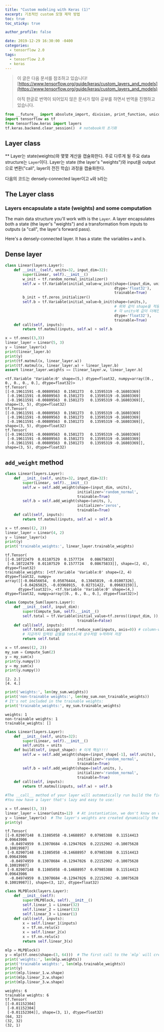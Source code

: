 ```yaml
---
title: "Custom modeling with Keras (1)"
excerpt: 기초적인 custom 모형 제작 방법
toc: true
toc_sticky: true

author_profile: false

date: 2019-12-29 16:30:00 -0400
categories: 
  - tensorflow 2.0
tags:
  - tensorflow 2.0
  - keras
---
```


> 이 글은 다음 문서를 참조하고 있습니다!
> [https://www.tensorflow.org/guide/keras/custom_layers_and_models](https://www.tensorflow.org/guide/keras/custom_layers_and_models)
> 
> 아직 한글로 번역이 되어있지 않은 문서가 많아 공부를 하면서 번역을 진행하고 있습니다.

```python
from __future__ import absolute_import, division, print_function, unicode_literals
import tensorflow as tf
from tensorflow.keras import layers
tf.keras.backend.clear_session()  # notebook의 초기화
```

##  Layer class
** Layer는 state(weights)와 몇몇 계산을 캡슐화한다.
주로 다루게 될 주요 data structure는 `Layer`이다. Layer는 state (the layer's "weights")와 input을 output으로 변환("call", layer의 전진 학습) 과정을 캡슐화한다.

다음의 코드는 densely-connected layer이고 `w`와 `b`라는 

## The Layer class

### Layers encapsulate a state (weights) and some computation

The main data structure you'll work with is the  `Layer`. A layer encapsulates both a state (the layer's "weights") and a transformation from inputs to outputs (a "call", the layer's forward pass).

Here's a densely-connected layer. It has a state: the variables  `w`  and  `b`.

## Dense layer
```python
class Linear(layers.Layer):
    def __init__(self, units=32, input_dim=32):
        super(Linear, self).__init__()
        w_init = tf.random_normal_initializer()
        self.w = tf.Variable(initial_value=w_init(shape=(input_dim, units),
                                                  dtype='float32'),
                                                  trainable=True)
        b_init = tf.zeros_initializer()
        self.b = tf.Variable(initial_value=b_init(shape=(units,),
                                                  # 위와 같이 shape을 적용하면 column에 더하기 아님
                                                  # 각 units에 값이 더해진다고 생각!
                                                  dtype='float32'),
                                                  trainable=True)
    def call(self, inputs):
        return tf.matmul(inputs, self.w) + self.b
```
```python
x = tf.ones((3,3))
linear_layer = Linear(5, 3)
y = linear_layer(x)
print(linear_layer.b)
print(y)
print(tf.matmul(x, linear_layer.w))
print(tf.matmul(x, linear_layer.w) + linear_layer.b)
assert linear_layer.weights == [linear_layer.w, linear_layer.b]
```
```
<tf.Variable 'Variable:0' shape=(5,) dtype=float32, numpy=array([0., 0., 0., 0., 0.], dtype=float32)>
tf.Tensor(
[[-0.19611591 -0.00809563  0.1501273   0.13595319 -0.16803369]
 [-0.19611591 -0.00809563  0.1501273   0.13595319 -0.16803369]
 [-0.19611591 -0.00809563  0.1501273   0.13595319 -0.16803369]], shape=(3, 5), dtype=float32)
tf.Tensor(
[[-0.19611591 -0.00809563  0.1501273   0.13595319 -0.16803369]
 [-0.19611591 -0.00809563  0.1501273   0.13595319 -0.16803369]
 [-0.19611591 -0.00809563  0.1501273   0.13595319 -0.16803369]], shape=(3, 5), dtype=float32)
tf.Tensor(
[[-0.19611591 -0.00809563  0.1501273   0.13595319 -0.16803369]
 [-0.19611591 -0.00809563  0.1501273   0.13595319 -0.16803369]
 [-0.19611591 -0.00809563  0.1501273   0.13595319 -0.16803369]], shape=(3, 5), dtype=float32)
 ```

## `add_weight` method
```python
class Linear(layers.Layer):
    def __init__(self, units=32, input_dim=32):
        super(Linear, self).__init__()
        self.w = self.add_weight(shape=(input_dim, units),
                                 initializer='random_normal',
                                 trainable=True)
        self.b = self.add_weight(shape=(units, ),
                                 initializer='zeros',
                                 trainable=True)
    def call(self, inputs):
        return tf.matmul(inputs, self.w) + self.b
```
```python
x = tf.ones((2, 2))
linear_layer = Linear(4, 2)
y = linear_layer(x)
print(y)
print('trainable_weights:', linear_layer.trainable_weights)
```
```
tf.Tensor(
[[-0.10722479  0.01107529  0.1577724   0.08675833]
 [-0.10722479  0.01107529  0.1577724   0.08675833]], shape=(2, 4), dtype=float32)
trainable_weights: [<tf.Variable 'Variable:0' shape=(2, 4) dtype=float32, numpy=
array([[-0.06456654,  0.05076444,  0.13045819, -0.01007326],
       [-0.04265825, -0.03968915,  0.02731422,  0.09683159]],
      dtype=float32)>, <tf.Variable 'Variable:0' shape=(4,) dtype=float32, numpy=array([0., 0., 0., 0.], dtype=float32)>]
```
```python
class Compute_Sum(layers.Layer):
    def __init__(self, input_dim):
        super(Compute_Sum, self).__init__()
        self.total = tf.Variable(initial_value=tf.zeros((input_dim, )),
                                 trainable=False)
    def call(self, inputs):
        self.total.assign_add(tf.reduce_sum(inputs, axis=0)) # column-wise
        # 지금까지 입력된 값들을 total에 상수처럼 누적하여 저장
        return self.total
```
```python
x = tf.ones((2, 2))
my_sum = Compute_Sum(2)
y = my_sum(x)
print(y.numpy())
y = my_sum(x)
print(y.numpy())
```
```
[2. 2.]
[4. 4.]
```
```python
print('weights:', len(my_sum.weights))
print('non-trainable weights:', len(my_sum.non_trainable_weights))
# It's not included in the trainable weights:
print('trainable_weights:', my_sum.trainable_weights)
```
```
weights: 1
non-trainable weights: 1
trainable_weights: []
```
```python
class Linear(layers.Layer):
    def __init__(self, units=32):
        super(Linear, self).__init__()
        self.units = units
    def build(self, input_shape): # 이게 핵심!!!!
        self.w = self.add_weight(shape=(input_shape[-1], self.units),
                                 initializer='random_normal',
                                 trainable=True)
        self.b = self.add_weight(shape=(self.units, ),
                                 initializer='random_normal',
                                 trainable=True)
    def call(self, inputs):
        return tf.matmul(inputs, self.w) + self.b
```
```python
#The __call__ method of your layer will automatically run build the first time it is called. 
#You now have a layer that's lazy and easy to use:

x = tf.ones((3, 3))        
linear_layer = Linear(units=12)  # At instantiation, we don't know on what inputs this is going to get called
y = linear_layer(x)  # The layer's weights are created dynamically the first time the layer is called
print(y)
```
```
tf.Tensor(
[[-0.02907148  0.11085058 -0.14688957  0.07985388  0.11514413  0.09643906
  -0.04974959  0.13078684 -0.12947026  0.22152902 -0.10075628  0.10019987]
 [-0.02907148  0.11085058 -0.14688957  0.07985388  0.11514413  0.09643906
  -0.04974959  0.13078684 -0.12947026  0.22152902 -0.10075628  0.10019987]
 [-0.02907148  0.11085058 -0.14688957  0.07985388  0.11514413  0.09643906
  -0.04974959  0.13078684 -0.12947026  0.22152902 -0.10075628  0.10019987]], shape=(3, 12), dtype=float32)
```
```python
class MLPBlock(layers.Layer):
    def __init__(self):
        super(MLPBlock, self).__init__()
        self.linear_1 = Linear(32)
        self.linear_2 = Linear(32)
        self.linear_3 = Linear(1)
    def call(self, inputs):
        x = self.linear_1(inputs)
        x = tf.nn.relu(x)
        x = self.linear_2(x)
        x = tf.nn.relu(x)
        return self.linear_3(x)
```
```python
mlp = MLPBlock()
y = mlp(tf.ones(shape=(3, 64)))  # The first call to the `mlp` will create the weights
print('weights:', len(mlp.weights))
print('trainable weights:', len(mlp.trainable_weights))
print(y)
print(mlp.linear_1.w.shape)
print(mlp.linear_2.w.shape)
print(mlp.linear_3.w.shape)
```
```
weights: 6
trainable weights: 6
tf.Tensor(
[[-0.01152304]
 [-0.01152304]
 [-0.01152304]], shape=(3, 1), dtype=float32)
(64, 32)
(32, 32)
(32, 1)
```

<!--stackedit_data:
eyJoaXN0b3J5IjpbMTE4ODgwMDc4MCwxNjMzMzc0MDU0XX0=
-->